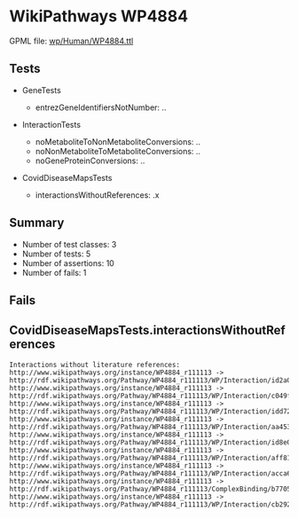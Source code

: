 # WikiPathways WP4884

GPML file: [wp/Human/WP4884.ttl](../wp/Human/WP4884.ttl)

## Tests

* GeneTests
    * entrezGeneIdentifiersNotNumber: ..

* InteractionTests
    * noMetaboliteToNonMetaboliteConversions: ..
    * noNonMetaboliteToMetaboliteConversions: ..
    * noGeneProteinConversions: ..

* CovidDiseaseMapsTests
    * interactionsWithoutReferences: .x

## Summary

* Number of test classes: 3
* Number of tests: 5
* Number of assertions: 10
* Number of fails: 1

## Fails

## CovidDiseaseMapsTests.interactionsWithoutReferences

```
Interactions without literature references:
http://www.wikipathways.org/instance/WP4884_r111113 -> http://rdf.wikipathways.org/Pathway/WP4884_r111113/WP/Interaction/id2a0ea132
http://www.wikipathways.org/instance/WP4884_r111113 -> http://rdf.wikipathways.org/Pathway/WP4884_r111113/WP/Interaction/c049f
http://www.wikipathways.org/instance/WP4884_r111113 -> http://rdf.wikipathways.org/Pathway/WP4884_r111113/WP/Interaction/idd72cdda3
http://www.wikipathways.org/instance/WP4884_r111113 -> http://rdf.wikipathways.org/Pathway/WP4884_r111113/WP/Interaction/aa453
http://www.wikipathways.org/instance/WP4884_r111113 -> http://rdf.wikipathways.org/Pathway/WP4884_r111113/WP/Interaction/id8e00894d
http://www.wikipathways.org/instance/WP4884_r111113 -> http://rdf.wikipathways.org/Pathway/WP4884_r111113/WP/Interaction/aff81
http://www.wikipathways.org/instance/WP4884_r111113 -> http://rdf.wikipathways.org/Pathway/WP4884_r111113/WP/Interaction/acca6
http://www.wikipathways.org/instance/WP4884_r111113 -> http://rdf.wikipathways.org/Pathway/WP4884_r111113/ComplexBinding/b7705
http://www.wikipathways.org/instance/WP4884_r111113 -> http://rdf.wikipathways.org/Pathway/WP4884_r111113/WP/Interaction/cb292

```
